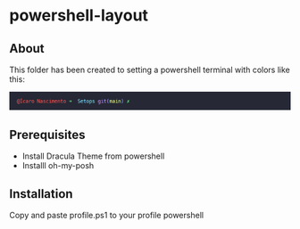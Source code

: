 # powershell-layout



## About

This folder has been created to setting a powershell terminal
with colors like this:

![MyPowershell][img-mypowershell]


## Prerequisites

- Install Dracula Theme from powershell 
- Installl oh-my-posh

## Installation

Copy and paste profile.ps1 to your profile powershell

[img-mypowershell]: img/mypowershell.png